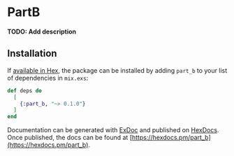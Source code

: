 # PartB

**TODO: Add description**

## Installation

If [available in Hex](https://hex.pm/docs/publish), the package can be installed
by adding `part_b` to your list of dependencies in `mix.exs`:

```elixir
def deps do
  [
    {:part_b, "~> 0.1.0"}
  ]
end
```

Documentation can be generated with [ExDoc](https://github.com/elixir-lang/ex_doc)
and published on [HexDocs](https://hexdocs.pm). Once published, the docs can
be found at [https://hexdocs.pm/part_b](https://hexdocs.pm/part_b).

